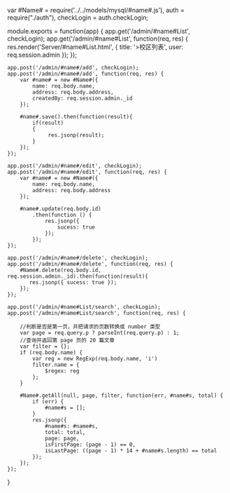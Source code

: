 var #Name# = require('../../models/mysql/#name#.js'),
    auth = require("./auth"),
    checkLogin = auth.checkLogin;

module.exports = function(app) {
    app.get('/admin/#name#List', checkLogin);
    app.get('/admin/#name#List', function(req, res) {
        res.render('Server/#name#List.html', {
            title: '>校区列表',
            user: req.session.admin
        });
    });

    app.post('/admin/#name#/add', checkLogin);
    app.post('/admin/#name#/add', function(req, res) {
        var #name# = new #Name#({
            name: req.body.name,
            address: req.body.address,
            createdBy: req.session.admin._id
        });

        #name#.save().then(function(result){
            if(result)
            {
                 res.jsonp(result);
            }
        });
    });

    app.post('/admin/#name#/edit', checkLogin);
    app.post('/admin/#name#/edit', function(req, res) {
        var #name# = new #Name#({
            name: req.body.name,
            address: req.body.address
        });

        #name#.update(req.body.id)
            .then(function () {
                res.jsonp({
                    sucess: true
                });
            });
    });

    app.post('/admin/#name#/delete', checkLogin);
    app.post('/admin/#name#/delete', function(req, res) {
        #Name#.delete(req.body.id, req.session.admin._id).then(function(result){
           res.jsonp({ sucess: true });
        });
    });

    app.post('/admin/#name#List/search', checkLogin);
    app.post('/admin/#name#List/search', function(req, res) {

        //判断是否是第一页，并把请求的页数转换成 number 类型
        var page = req.query.p ? parseInt(req.query.p) : 1;
        //查询并返回第 page 页的 20 篇文章
        var filter = {};
        if (req.body.name) {
            var reg = new RegExp(req.body.name, 'i')
            filter.name = {
                $regex: reg
            };
        }

        #Name#.getAll(null, page, filter, function(err, #name#s, total) {
            if (err) {
                #name#s = [];
            }
            res.jsonp({
                #name#s: #name#s,
                total: total,
                page: page,
                isFirstPage: (page - 1) == 0,
                isLastPage: ((page - 1) * 14 + #name#s.length) == total
            });
        });
    });
}